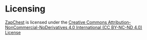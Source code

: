 # Licensing

[ZapChest](https://github.com/SecretX33/ZapChest) is licensed under the [Creative Commons Attribution-NonCommercial-NoDerivatives 4.0 International (CC BY-NC-ND 4.0) License](https://creativecommons.org/licenses/by-nc-nd/4.0/) 
